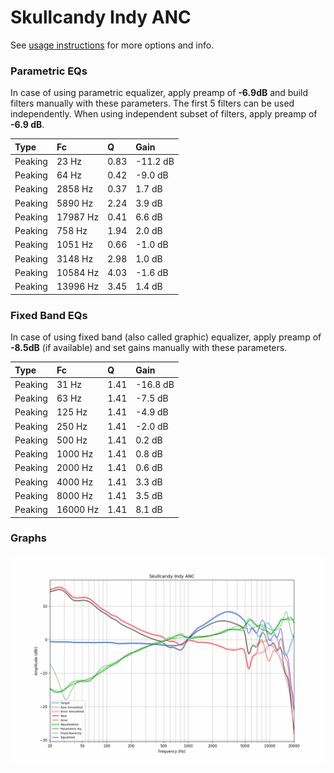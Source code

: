 # Skullcandy Indy ANC
See [usage instructions](https://github.com/jaakkopasanen/AutoEq#usage) for more options and info.

### Parametric EQs
In case of using parametric equalizer, apply preamp of **-6.9dB** and build filters manually
with these parameters. The first 5 filters can be used independently.
When using independent subset of filters, apply preamp of **-6.9 dB**.

| Type    | Fc       |    Q | Gain     |
|:--------|:---------|:-----|:---------|
| Peaking | 23 Hz    | 0.83 | -11.2 dB |
| Peaking | 64 Hz    | 0.42 | -9.0 dB  |
| Peaking | 2858 Hz  | 0.37 | 1.7 dB   |
| Peaking | 5890 Hz  | 2.24 | 3.9 dB   |
| Peaking | 17987 Hz | 0.41 | 6.6 dB   |
| Peaking | 758 Hz   | 1.94 | 2.0 dB   |
| Peaking | 1051 Hz  | 0.66 | -1.0 dB  |
| Peaking | 3148 Hz  | 2.98 | 1.0 dB   |
| Peaking | 10584 Hz | 4.03 | -1.6 dB  |
| Peaking | 13996 Hz | 3.45 | 1.4 dB   |

### Fixed Band EQs
In case of using fixed band (also called graphic) equalizer, apply preamp of **-8.5dB**
(if available) and set gains manually with these parameters.

| Type    | Fc       |    Q | Gain     |
|:--------|:---------|:-----|:---------|
| Peaking | 31 Hz    | 1.41 | -16.8 dB |
| Peaking | 63 Hz    | 1.41 | -7.5 dB  |
| Peaking | 125 Hz   | 1.41 | -4.9 dB  |
| Peaking | 250 Hz   | 1.41 | -2.0 dB  |
| Peaking | 500 Hz   | 1.41 | 0.2 dB   |
| Peaking | 1000 Hz  | 1.41 | 0.8 dB   |
| Peaking | 2000 Hz  | 1.41 | 0.6 dB   |
| Peaking | 4000 Hz  | 1.41 | 3.3 dB   |
| Peaking | 8000 Hz  | 1.41 | 3.5 dB   |
| Peaking | 16000 Hz | 1.41 | 8.1 dB   |

### Graphs
![](./Skullcandy%20Indy%20ANC.png)
